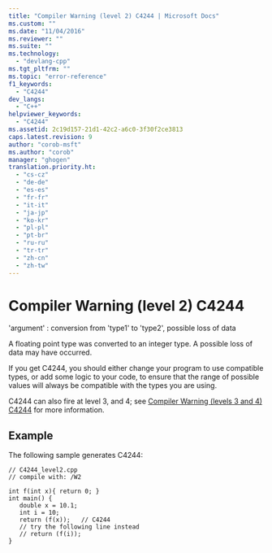 ```yaml
---
title: "Compiler Warning (level 2) C4244 | Microsoft Docs"
ms.custom: ""
ms.date: "11/04/2016"
ms.reviewer: ""
ms.suite: ""
ms.technology: 
  - "devlang-cpp"
ms.tgt_pltfrm: ""
ms.topic: "error-reference"
f1_keywords: 
  - "C4244"
dev_langs: 
  - "C++"
helpviewer_keywords: 
  - "C4244"
ms.assetid: 2c19d157-21d1-42c2-a6c0-3f30f2ce3813
caps.latest.revision: 9
author: "corob-msft"
ms.author: "corob"
manager: "ghogen"
translation.priority.ht: 
  - "cs-cz"
  - "de-de"
  - "es-es"
  - "fr-fr"
  - "it-it"
  - "ja-jp"
  - "ko-kr"
  - "pl-pl"
  - "pt-br"
  - "ru-ru"
  - "tr-tr"
  - "zh-cn"
  - "zh-tw"
---
```

# Compiler Warning (level 2) C4244
'argument' : conversion from 'type1' to 'type2', possible loss of data  
  
 A floating point type was converted to an integer type.  A possible loss of data may have occurred.  
  
 If you get C4244, you should either change your program to use compatible types, or add some logic to your code, to ensure that the range of possible values will always be compatible with the types you are using.  
  
 C4244 can also fire at level 3, and 4; see [Compiler Warning (levels 3 and 4) C4244](../../error-messages/compiler-warnings/compiler-warning-levels-3-and-4-c4244.md) for more information.  
  
## Example  
 The following sample generates C4244:  
  
```  
// C4244_level2.cpp  
// compile with: /W2  
  
int f(int x){ return 0; }  
int main() {  
   double x = 10.1;  
   int i = 10;  
   return (f(x));   // C4244  
   // try the following line instead  
   // return (f(i));  
}  
```